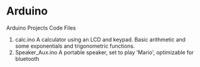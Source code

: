 # Arduino
Arduino Projects Code Files

1. calc.ino
  A calculator using an LCD and keypad. Basic arithmetic and some exponentials and trigonometric functions. 
2. Speaker_Aux.ino
  A portable speaker, set to play 'Mario', optimizable for bluetooth
